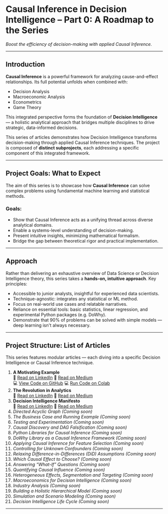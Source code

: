 # Causal Inference in Decision Intelligence – Part 0: A Roadmap to the Series

*Boost the efficiency of decision-making with applied Causal Inference.*

---

## Introduction

**Causal Inference** is a powerful framework for analyzing cause-and-effect relationships. Its full potential unfolds when combined with:

- Decision Analysis  
- Macroeconomic Analysis  
- Econometrics  
- Game Theory  

This integrated perspective forms the foundation of **Decision Intelligence** — a holistic analytical approach that bridges multiple disciplines to drive strategic, data-informed decisions.

This series of articles demonstrates how Decision Intelligence transforms decision-making through applied Causal Inference techniques. The project is composed of **distinct subprojects**, each addressing a specific component of this integrated framework.

---

## Project Goals: What to Expect

The aim of this series is to showcase how **Causal Inference** can solve complex problems using fundamental machine learning and statistical methods.

### Goals:
- Show that Causal Inference acts as a unifying thread across diverse analytical domains.  
- Enable a systems-level understanding of decision-making.  
- Present intuitive insights, minimizing mathematical formalism.  
- Bridge the gap between theoretical rigor and practical implementation.  

---

## Approach

Rather than delivering an exhaustive overview of Data Science or Decision Intelligence theory, this series takes a **hands-on, intuitive approach**. Key principles:

- Accessible to junior analysts, insightful for experienced data scientists.  
- Technique-agnostic: integrates any statistical or ML method.  
- Focus on real-world use cases and relatable narratives.  
- Reliance on essential tools: basic statistics, linear regression, and experimental Python packages (e.g. DoWhy).  
- Demonstrate that 90% of problems can be solved with simple models — deep learning isn't always necessary.  

---

## Project Structure: List of Articles

This series features modular articles — each diving into a specific Decision Intelligence or Causal Inference technique.

1. **A Motivating Example** <br> 📄 [Read on LinkedIn](https://www.linkedin.com/in/your-link-here/) 📄 [Read on Medium](https://www.linkedin.com/in/your-link-here/) <br> 💻 [View Code on GitHub](https://github.com/ezinoviev/causal-inference/blob/6b953aa8e8ffe0453eb3baa983942dfa961ac394/1.%20A%20Motivating%20Example.ipynb)  💻 [Run Code on Colab](https://colab.research.google.com/drive/1YwhyWnVUAynNFk6u1YcIoimKIygUDa-H?usp=sharing) 
3. **The Revolution in Analytics** <br>
📄 [Read on LinkedIn](https://www.linkedin.com/in/your-link-here/) 📄 [Read on Medium](https://www.linkedin.com/in/your-link-here/)
4. **Decision Intelligence Manifesto** <br>
📄 [Read on LinkedIn](https://www.linkedin.com/in/your-link-here/) 📄 [Read on Medium](https://www.linkedin.com/in/your-link-here/)
5. _Directed Acyclic Graph_ *(Coming soon)*
6. _The Business Case and Running Example_ *(Coming soon)*
7. _Testing and Experimentation_ *(Coming soon)*  
10. _Causal Discovery and DAG Falsification_ *(Coming soon)*  
11. _Python Libraries for Causal Inference_ *(Coming soon)*  
12. _DoWhy Library as a Causal Inference Framework_ *(Coming soon)*  
13. _Applying Causal Inference for Feature Selection_ *(Coming soon)*  
14. _Controlling for Unknown Confounders_ *(Coming soon)*  
15. _Relaxing Difference-in-Differences (DiD) Assumptions_ *(Coming soon)*  
16. _Which Causal Effect to Choose?_ *(Coming soon)*  
17. _Answering “What-If” Questions_ *(Coming soon)*  
18. _Quantifying Causal Influence_ *(Coming soon)*  
19. _Heterogeneous Effects, Segmentation and Targeting_ *(Coming soon)*  
20. _Macroeconomics for Decision Intelligence_ *(Coming soon)*   
21. _Industry Analysis_ *(Coming soon)* 
22. _Building a Holistic Hierarchical Model_  *(Coming soon)*  
23. _Simulation and Scenario Modeling_ *(Coming soon)*  
24. _Decision Intelligence Life Cycle_ *(Coming soon)* 

---

